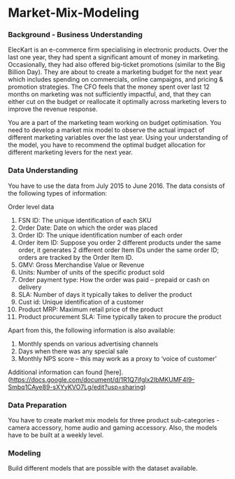# Market-Mix-Modeling

### Background  - Business Understanding

ElecKart is an e-commerce firm specialising in electronic products. Over the last one year, they had spent a significant amount of money in marketing. Occasionally, they had also offered big-ticket promotions (similar to the Big Billion Day). They are about to create a marketing budget for the next year which includes spending on commercials, online campaigns, and pricing & promotion strategies. The CFO feels that the money spent over last 12 months on marketing was not sufficiently impactful, and, that they can either cut on the budget or reallocate it optimally across marketing levers to improve the revenue response.

You are a part of the marketing team working on budget optimisation. You need to develop a market mix model to observe the actual impact of different marketing variables over the last year. Using your understanding of the model, you have to recommend the optimal budget allocation for different marketing levers for the next year.

### Data Understanding

You have to use the data from July 2015 to June 2016. The data consists of the following types of information:

Order level data

1. FSN ID: The unique identification of each SKU
2. Order Date: Date on which the order was placed
3. Order ID: The unique identification number of each order
4. Order item ID: Suppose you order 2 different products under the same order, it generates 2 different order Item IDs under the same order ID; orders are tracked by the Order Item ID.
5. GMV: Gross Merchandise Value or Revenue
6. Units: Number of units of the specific product sold
7. Order payment type: How the order was paid – prepaid or cash on delivery
8. SLA: Number of days it typically takes to deliver the product
9. Cust id: Unique identification of a customer
10. Product MRP: Maximum retail price of the product
11. Product procurement SLA: Time typically taken to procure the product

Apart from this, the following information is also available:

1. Monthly spends on various advertising channels
2. Days when there was any special sale
3. Monthly NPS score – this may work as a proxy to ‘voice of customer’

Additional information can  found [here]. (https://docs.google.com/document/d/1R1Q7ifgIx2IbMKUMF4I9-Smbq1CAye89-sXYyKVO7Lg/edit?usp=sharing)

### Data Preparation
You have to create market mix models for three product sub-categories  - camera accessory, home audio and gaming accessory.  Also, the models have to be built at a weekly level.

### Modeling
Build different models that are possible with the dataset available.
